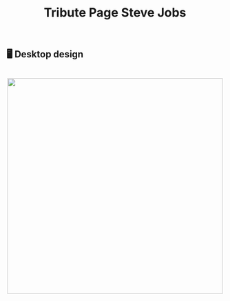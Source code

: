 <h1 align="center">Tribute Page Steve Jobs</h1>
<br>

## :desktop_computer: Desktop design
<br>
<div align="center">
<img src="https://user-images.githubusercontent.com/80974593/201443224-cde7e489-3e63-4605-905c-87626b4bc05e.png"  width="500">
</div>
